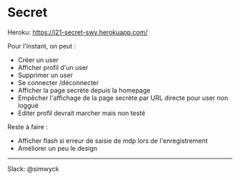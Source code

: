 # Secret

Heroku: https://j21-secret-swy.herokuapp.com/

Pour l'instant, on peut :
* Créer un user
* Afficher profil d'un user
* Supprimer un user
* Se connecter /déconnecter
* Afficher la page secrète depuis la homepage
* Empêcher l'affichage de la page secrète par URL directe pour user non loggué
* Editer profil devrait marcher mais non testé

Reste à faire :
* Afficher flash si erreur de saisie de mdp lors de l'enregistrement
* Améliorer un peu le design

---

Slack: @simwyck
